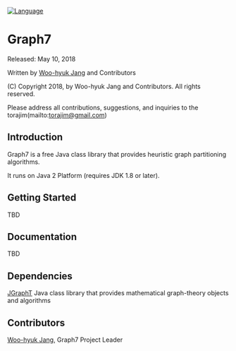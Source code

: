 [![Language](http://img.shields.io/badge/language-java-brightgreen.svg)](https://www.java.com/)

# Graph7

Released: May 10, 2018</p>

Written by [Woo-hyuk Jang](mailto:torajim@gmail.com) and Contributors

(C) Copyright 2018, by Woo-hyuk Jang and Contributors. All rights reserved.

Please address all contributions, suggestions, and inquiries to the torajim(mailto:torajim@gmail.com)

## Introduction ##

Graph7 is a free Java class library that provides heuristic graph partitioning algorithms.

It runs on Java 2 Platform (requires JDK 1.8 or later).

## Getting Started ##
TBD

## Documentation ##
TBD

## Dependencies ##
[JGraphT](https://github.com/jgrapht/jgrapht) Java class library that provides mathematical graph-theory objects and algorithms

## Contributors ##
[Woo-hyuk Jang](mailto:torajim@gmail.com), Graph7 Project Leader
